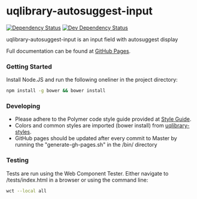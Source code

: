 # uqlibrary-autosuggest-input

[![Dependency Status](https://david-dm.org/uqlibrary/uqlibrary-autosuggest-input.svg)](https://david-dm.org/uqlibrary/uqlibrary-autosuggest-input)
[![Dev Dependency Status](https://david-dm.org/uqlibrary/uqlibrary-autosuggest-input/dev-status.svg)](https://david-dm.org/uqlibrary/uqlibrary-autosuggest-input?type=dev)

uqlibrary-autosuggest-input is an input field with autosuggest display 

Full documentation can be found at [GitHub Pages](http://uqlibrary.github.io/uqlibrary-autosuggest-input).

### Getting Started
Install Node.JS and run the following oneliner in the project directory:
```sh
npm install -g bower && bower install
```

### Developing
- Please adhere to the Polymer code style guide provided at [Style Guide](http://polymerelements.github.io/style-guide/). 
- Colors and common styles are imported (bower install) from [uqlibrary-styles](http://github.com/uqlibrary/uqlibrary-styles).
- GitHub pages should be updated after every commit to Master by running the "generate-gh-pages.sh" in the /bin/ directory

### Testing
Tests are run using the Web Component Tester. Either navigate to /tests/index.html in a browser or using the command line:
```sh
wct --local all
```
